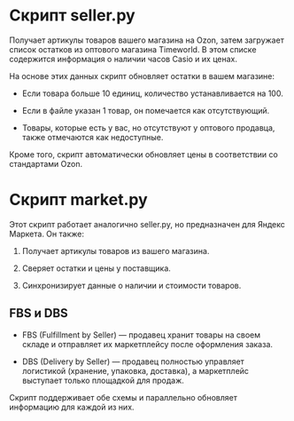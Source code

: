 # Скрипт seller.py 

Получает артикулы товаров вашего магазина на Ozon, затем загружает список остатков из оптового магазина Timeworld. В этом списке содержится информация о наличии часов Casio и их ценах.

На основе этих данных скрипт обновляет остатки в вашем магазине:

- Если товара больше 10 единиц, количество устанавливается на 100.

- Если в файле указан 1 товар, он помечается как отсутствующий.

- Товары, которые есть у вас, но отсутствуют у оптового продавца, также отмечаются как недоступные.

Кроме того, скрипт автоматически обновляет цены в соответствии со стандартами Ozon.

# Скрипт market.py

Этот скрипт работает аналогично seller.py, но предназначен для Яндекс Маркета. Он также:

1. Получает артикулы товаров из вашего магазина.

2. Сверяет остатки и цены у поставщика.

3. Синхронизирует данные о наличии и стоимости товаров.

## FBS и DBS

- FBS (Fulfillment by Seller) — продавец хранит товары на своем складе и отправляет их маркетплейсу после оформления заказа.

- DBS (Delivery by Seller) — продавец полностью управляет логистикой (хранение, упаковка, доставка), а маркетплейс выступает только площадкой для продаж.

Скрипт поддерживает обе схемы и параллельно обновляет информацию для каждой из них.



